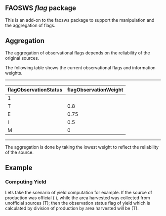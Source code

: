 ## FAOSWS *flag* package

This is an add-on to the faosws package to support the manipulation
and the aggregation of flags.

## Aggregation

The aggregation of observational flags depends on the reliability of
the original sources. 

The following table shows the current observational flags and
information weights.

-------------------------------------------
flagObservationStatus|flagObservationWeight
---------------------|---------------------
 |1
T|0.8
E|0.75
I|0.5
M|0
-------------------------------------------

The aggregation is done by taking the lowest weight to reflect the
reliability of the source.

## Example

### Computing Yield

Lets take the scenario of yield computation for example. If the source
of production was official ( ), while the area harvested was collected
from unofficial sources (T); then the observation status flag of yield
which is calculated by division of production by area harvested will
be (T).
